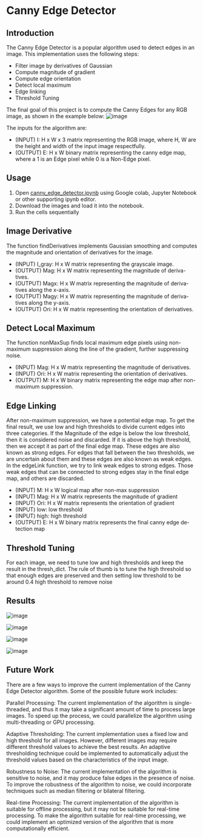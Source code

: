 # Canny Edge Detector

## Introduction
The Canny Edge Detector is a popular algorithm used to detect edges in an image. This implementation uses the following steps:
* Filter image by derivatives of Gaussian
* Compute magnitude of gradient
* Compute edge orientation
* Detect local maximum
* Edge linking
* Threshold Tuning

The final goal of this project is to compute the Canny Edges for any RGB image, as shown in the example below:
![image](https://user-images.githubusercontent.com/38180831/214776238-fe0313e0-7490-4213-a629-430e4fbbeea8.png)

The inputs for the algorithm are:

* (INPUT) I: H x W x 3 matrix representing the RGB image, where H, W
are the height and width of the input image respectfully.
* (OUTPUT) E: H x W binary matrix representing the canny edge map,
where a 1 is an Edge pixel while 0 is a Non-Edge pixel.

## Usage
1. Open [canny_edge_detector.ipynb](https://github.com/williamcfrancis/canny-edge-detector/blob/main/canny_edge_detector.ipynb) using Google colab, Jupyter Notebook or other supporting ipynb editor. 
2. Download the images and load it into the notebook.
3. Run the cells sequentially

## Image Derivative
The function findDerivatives implements Gaussian smoothing and computes the magnitude and orientation of derivatives for the image.
* (INPUT) I_gray: H x W matrix representing the grayscale image.
* (OUTPUT) Mag: H x W matrix representing the magnitude of deriva-
tives.
* (OUTPUT) Magx: H x W matrix representing the magnitude of deriva-
tives along the x-axis.
* (OUTPUT) Magy: H x W matrix representing the magnitude of deriva-
tives along the y-axis.
* (OUTPUT) Ori: H x W matrix representing the orientation of derivatives.

## Detect Local Maximum
The function nonMaxSup finds local maximum edge pixels using non-maximum suppression along the line of the gradient, further suppressing noise.
* (INPUT) Mag: H x W matrix representing the magnitude of derivatives.
* (INPUT) Ori: H x W matrix representing the orientation of derivatives.
* (OUTPUT) M: H x W binary matrix representing the edge map after non-maximum suppression.

## Edge Linking 
After non-maximum suppression, we have a potential edge map. To get the final result, we use low and high thresholds to divide current edges into three categories. If the Magnitude of the edge is below the low threshold, then it is considered noise and discarded. If it is above the high threshold, then we accept it as part of the final edge map. These edges are also known as strong edges. For edges that fall between the two thresholds, we are uncertain about them and these edges are also known as weak edges. In the edgeLink function, we try to link weak edges to strong edges. Those weak edges that can be connected to strong edges stay in the final edge map, and others are discarded.

* (INPUT) M: H x W logical map after non-max suppression
* (INPUT) Mag: H x W matrix represents the magnitude of gradient
* (INPUT) Ori: H x W matrix represents the orientation of gradient
* (INPUT) low: low threshold
* (INPUT) high: high threshold
* (OUTPUT) E: H x W binary matrix represents the final canny edge de-
tection map

## Threshold Tuning
For each image, we need to tune low and high thresholds and keep the result
in the thresh_dict. The rule of thumb is to tune the high threshold so that
enough edges are preserved and then setting low threshold to be around 0.4
high threshold to remove noise

## Results

![image](https://user-images.githubusercontent.com/38180831/214779496-52ec8c95-e7fc-4d6b-89b1-9448f4110a7a.png)

![image](https://user-images.githubusercontent.com/38180831/214779540-d132255a-1fa5-47d6-818f-8309a456b131.png)

![image](https://user-images.githubusercontent.com/38180831/214779654-41d7c1b2-9cf0-48d2-b35b-7f34a6963f36.png)

![image](https://user-images.githubusercontent.com/38180831/214779708-3cfa2f48-538c-45db-b007-460c4b52d258.png)

## Future Work
There are a few ways to improve the current implementation of the Canny Edge Detector algorithm. Some of the possible future work includes:

Parallel Processing: The current implementation of the algorithm is single-threaded, and thus it may take a significant amount of time to process large images. To speed up the process, we could parallelize the algorithm using multi-threading or GPU processing.

Adaptive Thresholding: The current implementation uses a fixed low and high threshold for all images. However, different images may require different threshold values to achieve the best results. An adaptive thresholding technique could be implemented to automatically adjust the threshold values based on the characteristics of the input image.

Robustness to Noise: The current implementation of the algorithm is sensitive to noise, and it may produce false edges in the presence of noise. To improve the robustness of the algorithm to noise, we could incorporate techniques such as median filtering or bilateral filtering.

Real-time Processing: The current implementation of the algorithm is suitable for offline processing, but it may not be suitable for real-time processing. To make the algorithm suitable for real-time processing, we could implement an optimized version of the algorithm that is more computationally efficient.
